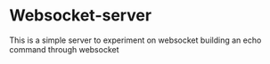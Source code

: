 # Websocket-server
This is a simple server to experiment on websocket building an echo command through websocket
